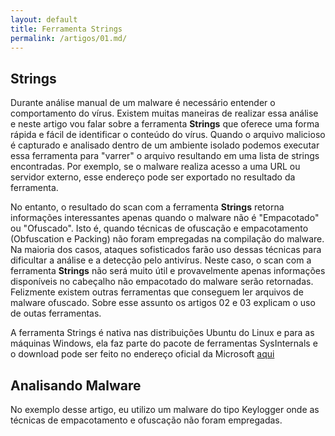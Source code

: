 ```yaml
---
layout: default
title: Ferramenta Strings
permalink: /artigos/01.md/
---
```


## Strings

<p align="justify"> 
 
Durante análise manual de um malware é necessário entender o comportamento do vírus. Existem muitas maneiras de realizar essa análise e neste artigo vou falar sobre a ferramenta **Strings** que oferece uma forma rápida e fácil de identificar o conteúdo do vírus. Quando o arquivo malicioso é capturado e analisado dentro de um ambiente isolado podemos executar essa ferramenta para "varrer" o arquivo resultando em uma lista de strings encontradas. Por exemplo, se o malware realiza acesso a uma URL ou servidor externo, esse endereço pode ser exportado no resultado da ferramenta. </p>

<p align="justify"> 
 
No entanto, o resultado do scan com a ferramenta **Strings** retorna informações interessantes apenas quando o malware não é "Empacotado" ou "Ofuscado". Isto é, quando técnicas de ofuscação e empacotamento (Obfuscation e Packing) não foram empregadas na compilação do malware. Na maioria dos casos, ataques sofisticados farão uso dessas técnicas para dificultar a análise e a detecção pelo antivírus. Neste caso, o scan com a ferramenta **Strings** não será muito útil e provavelmente apenas informações disponíveis no cabeçalho não empacotado do malware serão retornadas. Felizmente existem outras ferramentas que conseguem ler arquivos de malware ofuscado. Sobre esse assunto os artigos 02 e 03 explicam o uso de outas ferramentas. </p>

A ferramenta Strings é nativa nas distribuições Ubuntu do Linux e para as máquinas Windows, ela faz parte do pacote de ferramentas SysInternals e o download pode ser feito no endereço oficial da Microsoft [aqui](https://docs.microsoft.com/pt-br/sysinternals/downloads/strings)

</p>

## Analisando Malware

No exemplo desse artigo, eu utilizo um malware do tipo Keylogger onde as técnicas de empacotamento e ofuscação não foram empregadas. 





